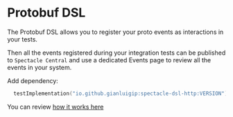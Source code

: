 # Protobuf DSL

The Protobuf DSL allows you to register your proto events as interactions in your tests.

Then all the events registered during your integration tests can be published to `Spectacle Central` and use a dedicated Events page to review all the
events in your system.

Add dependency:

```kotlin
  testImplementation("io.github.gianluigip:spectacle-dsl-http:VERSION")
```

You can review [how it works here](./docs/ProtobufDsl.md)
